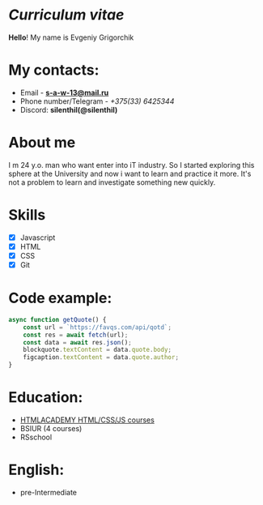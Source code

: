 # ___Curriculum vitae___
**Hello**! My name is Evgeniy Grigorchik
#  My contacts:
   * Email - **[s-a-w-13@mail.ru](s-a-w-13@mail.ru)**
   * Phone number/Telegram - _+375(33) 6425344_
   * Discord: **silenthil(@silenthil)**
#  About me
I m 24 y.o. man who want enter into iT industry. So I started exploring this sphere at the University and now i want to learn and practice it more. It's not a problem to learn and investigate something new quickly.
# Skills

- [x] Javascript
- [x] HTML
- [x] CSS
- [x] Git
# Code example:
```javascript
async function getQuote() {
    const url = `https://favqs.com/api/qotd`;
    const res = await fetch(url);
    const data = await res.json();
    blockquote.textContent = data.quote.body;
    figcaption.textContent = data.quote.author;
}
```
#  Education:
   * [HTMLACADEMY HTML/CSS/JS courses](https://htmlacademy.ru/profile/id887617)
   * BSIUR (4 courses)
   * RSschool

# English:
   * pre-Intermediate

